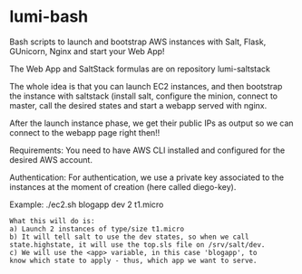 # lumi-bash
Bash scripts to launch and bootstrap AWS instances with Salt,
Flask, GUnicorn, Nginx and start your Web App!

The Web App and SaltStack formulas are on repository lumi-saltstack

The whole idea is that you can launch EC2 instances, and then
bootstrap the instance with saltstack (install salt, configure
the minion, connect to master, call the desired states and start
a webapp served with nginx.

After the launch instance phase, we get their public IPs
as output so we can connect to the webapp page right then!!

Requirements:
You need to have AWS CLI installed and configured for the desired
AWS account.

Authentication:
For authentication, we use a private key associated to the instances
at the moment of creation (here called diego-key).

Example:
    ./ec2.sh blogapp dev 2 t1.micro

    What this will do is:
    a) Launch 2 instances of type/size t1.micro
    b) It will tell salt to use the dev states, so when we call
    state.highstate, it will use the top.sls file on /srv/salt/dev.
    c) We will use the <app> variable, in this case 'blogapp', to
    know which state to apply - thus, which app we want to serve.
